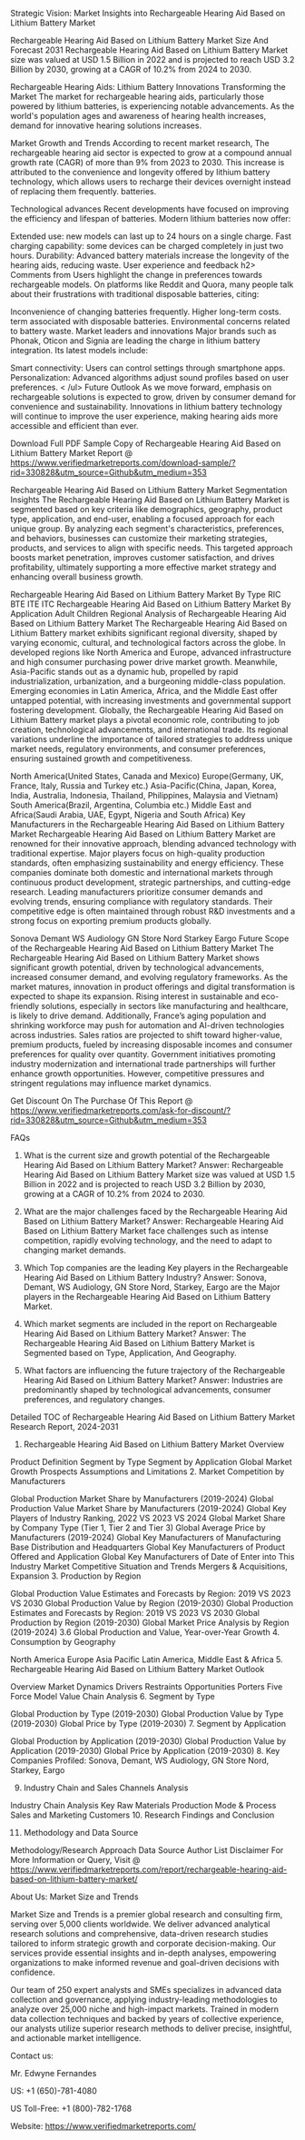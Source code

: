 Strategic Vision: Market Insights into Rechargeable Hearing Aid Based on Lithium Battery Market


Rechargeable Hearing Aid Based on Lithium Battery Market Size And Forecast 2031
Rechargeable Hearing Aid Based on Lithium Battery Market size was valued at USD 1.5 Billion in 2022 and is projected to reach USD 3.2 Billion by 2030, growing at a CAGR of 10.2% from 2024 to 2030.

Rechargeable Hearing Aids: Lithium Battery Innovations Transforming the Market
The market for rechargeable hearing aids, particularly those powered by lithium batteries, is experiencing notable advancements. As the world's population ages and awareness of hearing health increases, demand for innovative hearing solutions increases.

Market Growth and Trends
According to recent market research, The rechargeable hearing aid sector is expected to grow at a compound annual growth rate (CAGR) of more than 9% from 2023 to 2030. This increase is attributed to the convenience and longevity offered by lithium battery technology, which allows users to recharge their devices overnight instead of replacing them frequently. batteries.

Technological advances
Recent developments have focused on improving the efficiency and lifespan of batteries. Modern lithium batteries now offer:

Extended use: new models can last up to 24 hours on a single charge.
Fast charging capability: some devices can be charged completely in just two hours.
Durability: Advanced battery materials increase the longevity of the hearing aids, reducing waste.
User experience and feedback h2>
Comments from Users highlight the change in preferences towards rechargeable models. On platforms like Reddit and Quora, many people talk about their frustrations with traditional disposable batteries, citing:

Inconvenience of changing batteries frequently.
Higher long-term costs. term associated with disposable batteries.
Environmental concerns related to battery waste.
Market leaders and innovations
Major brands such as Phonak, Oticon and Signia are leading the charge in lithium battery integration. Its latest models include:

Smart connectivity: Users can control settings through smartphone apps.
Personalization: Advanced algorithms adjust sound profiles based on user preferences.
< /ul>
Future Outlook
As we move forward, emphasis on rechargeable solutions is expected to grow, driven by consumer demand for convenience and sustainability. Innovations in lithium battery technology will continue to improve the user experience, making hearing aids more accessible and efficient than ever.

Download Full PDF Sample Copy of Rechargeable Hearing Aid Based on Lithium Battery Market Report @ https://www.verifiedmarketreports.com/download-sample/?rid=330828&utm_source=Github&utm_medium=353

Rechargeable Hearing Aid Based on Lithium Battery Market Segmentation Insights
The Rechargeable Hearing Aid Based on Lithium Battery Market is segmented based on key criteria like demographics, geography, product type, application, and end-user, enabling a focused approach for each unique group. By analyzing each segment's characteristics, preferences, and behaviors, businesses can customize their marketing strategies, products, and services to align with specific needs. This targeted approach boosts market penetration, improves customer satisfaction, and drives profitability, ultimately supporting a more effective market strategy and enhancing overall business growth.

Rechargeable Hearing Aid Based on Lithium Battery Market By Type
RIC
BTE
ITE
ITC
Rechargeable Hearing Aid Based on Lithium Battery Market By Application
Adult
Children
Regional Analysis of Rechargeable Hearing Aid Based on Lithium Battery Market
The Rechargeable Hearing Aid Based on Lithium Battery market exhibits significant regional diversity, shaped by varying economic, cultural, and technological factors across the globe. In developed regions like North America and Europe, advanced infrastructure and high consumer purchasing power drive market growth. Meanwhile, Asia-Pacific stands out as a dynamic hub, propelled by rapid industrialization, urbanization, and a burgeoning middle-class population. Emerging economies in Latin America, Africa, and the Middle East offer untapped potential, with increasing investments and governmental support fostering development. Globally, the Rechargeable Hearing Aid Based on Lithium Battery market plays a pivotal economic role, contributing to job creation, technological advancements, and international trade. Its regional variations underline the importance of tailored strategies to address unique market needs, regulatory environments, and consumer preferences, ensuring sustained growth and competitiveness.

North America(United States, Canada and Mexico)
Europe(Germany, UK, France, Italy, Russia and Turkey etc.)
Asia-Pacific(China, Japan, Korea, India, Australia, Indonesia, Thailand, Philippines, Malaysia and Vietnam)
South America(Brazil, Argentina, Columbia etc.)
Middle East and Africa(Saudi Arabia, UAE, Egypt, Nigeria and South Africa)
Key Manufacturers in the Rechargeable Hearing Aid Based on Lithium Battery Market
Rechargeable Hearing Aid Based on Lithium Battery Market are renowned for their innovative approach, blending advanced technology with traditional expertise. Major players focus on high-quality production standards, often emphasizing sustainability and energy efficiency. These companies dominate both domestic and international markets through continuous product development, strategic partnerships, and cutting-edge research. Leading manufacturers prioritize consumer demands and evolving trends, ensuring compliance with regulatory standards. Their competitive edge is often maintained through robust R&D investments and a strong focus on exporting premium products globally.

Sonova
Demant
WS Audiology
GN Store Nord
Starkey
Eargo
Future Scope of the Rechargeable Hearing Aid Based on Lithium Battery Market
The Rechargeable Hearing Aid Based on Lithium Battery Market shows significant growth potential, driven by technological advancements, increased consumer demand, and evolving regulatory frameworks. As the market matures, innovation in product offerings and digital transformation is expected to shape its expansion. Rising interest in sustainable and eco-friendly solutions, especially in sectors like manufacturing and healthcare, is likely to drive demand. Additionally, France’s aging population and shrinking workforce may push for automation and AI-driven technologies across industries. Sales ratios are projected to shift toward higher-value, premium products, fueled by increasing disposable incomes and consumer preferences for quality over quantity. Government initiatives promoting industry modernization and international trade partnerships will further enhance growth opportunities. However, competitive pressures and stringent regulations may influence market dynamics.

Get Discount On The Purchase Of This Report @ https://www.verifiedmarketreports.com/ask-for-discount/?rid=330828&utm_source=Github&utm_medium=353

FAQs
1. What is the current size and growth potential of the Rechargeable Hearing Aid Based on Lithium Battery Market?
Answer: Rechargeable Hearing Aid Based on Lithium Battery Market size was valued at USD 1.5 Billion in 2022 and is projected to reach USD 3.2 Billion by 2030, growing at a CAGR of 10.2% from 2024 to 2030.

2. What are the major challenges faced by the Rechargeable Hearing Aid Based on Lithium Battery Market?
Answer: Rechargeable Hearing Aid Based on Lithium Battery Market face challenges such as intense competition, rapidly evolving technology, and the need to adapt to changing market demands.

3. Which Top companies are the leading Key players in the Rechargeable Hearing Aid Based on Lithium Battery Industry?
Answer: Sonova, Demant, WS Audiology, GN Store Nord, Starkey, Eargo are the Major players in the Rechargeable Hearing Aid Based on Lithium Battery Market.

4. Which market segments are included in the report on Rechargeable Hearing Aid Based on Lithium Battery Market?
Answer: The Rechargeable Hearing Aid Based on Lithium Battery Market is Segmented based on Type, Application, And Geography.

5. What factors are influencing the future trajectory of the Rechargeable Hearing Aid Based on Lithium Battery Market?
Answer: Industries are predominantly shaped by technological advancements, consumer preferences, and regulatory changes.

Detailed TOC of Rechargeable Hearing Aid Based on Lithium Battery Market Research Report, 2024-2031
1. Rechargeable Hearing Aid Based on Lithium Battery Market Overview

Product Definition
Segment by Type
Segment by Application
Global Market Growth Prospects
Assumptions and Limitations
2. Market Competition by Manufacturers

Global Production Market Share by Manufacturers (2019-2024)
Global Production Value Market Share by Manufacturers (2019-2024)
Global Key Players of Industry Ranking, 2022 VS 2023 VS 2024
Global Market Share by Company Type (Tier 1, Tier 2 and Tier 3)
Global Average Price by Manufacturers (2019-2024)
Global Key Manufacturers of Manufacturing Base Distribution and Headquarters
Global Key Manufacturers of Product Offered and Application
Global Key Manufacturers of Date of Enter into This Industry
Market Competitive Situation and Trends
Mergers & Acquisitions, Expansion
3. Production by Region

Global Production Value Estimates and Forecasts by Region: 2019 VS 2023 VS 2030
Global Production Value by Region (2019-2030)
Global Production Estimates and Forecasts by Region: 2019 VS 2023 VS 2030
Global Production by Region (2019-2030)
Global Market Price Analysis by Region (2019-2024) 3.6 Global Production and Value, Year-over-Year Growth
4. Consumption by Geography

North America
Europe
Asia Pacific
Latin America, Middle East & Africa
5. Rechargeable Hearing Aid Based on Lithium Battery Market Outlook

Overview
Market Dynamics
Drivers
Restraints
Opportunities
Porters Five Force Model
Value Chain Analysis 
6. Segment by Type

Global Production by Type (2019-2030)
Global Production Value by Type (2019-2030)
Global Price by Type (2019-2030)
7. Segment by Application

Global Production by Application (2019-2030)
Global Production Value by Application (2019-2030)
Global Price by Application (2019-2030)
8. Key Companies Profiled: Sonova, Demant, WS Audiology, GN Store Nord, Starkey, Eargo

9. Industry Chain and Sales Channels Analysis

Industry Chain Analysis
Key Raw Materials
Production Mode & Process
Sales and Marketing
Customers
10. Research Findings and Conclusion

11. Methodology and Data Source

Methodology/Research Approach
Data Source
Author List
Disclaimer
For More Information or Query, Visit @ https://www.verifiedmarketreports.com/report/rechargeable-hearing-aid-based-on-lithium-battery-market/

About Us: Market Size and Trends

Market Size and Trends is a premier global research and consulting firm, serving over 5,000 clients worldwide. We deliver advanced analytical research solutions and comprehensive, data-driven research studies tailored to inform strategic growth and corporate decision-making. Our services provide essential insights and in-depth analyses, empowering organizations to make informed revenue and goal-driven decisions with confidence.

Our team of 250 expert analysts and SMEs specializes in advanced data collection and governance, applying industry-leading methodologies to analyze over 25,000 niche and high-impact markets. Trained in modern data collection techniques and backed by years of collective experience, our analysts utilize superior research methods to deliver precise, insightful, and actionable market intelligence.

Contact us:

Mr. Edwyne Fernandes

US: +1 (650)-781-4080

US Toll-Free: +1 (800)-782-1768

Website: https://www.verifiedmarketreports.com/
